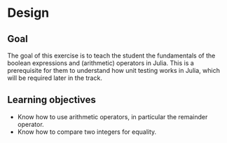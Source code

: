 # Design

## Goal

The goal of this exercise is to teach the student the fundamentals of the boolean expressions and (arithmetic) operators in Julia.
This is a prerequisite for them to understand how unit testing works in Julia, which will be required later in the track.

## Learning objectives

- Know how to use arithmetic operators, in particular the remainder operator.
- Know how to compare two integers for equality.

